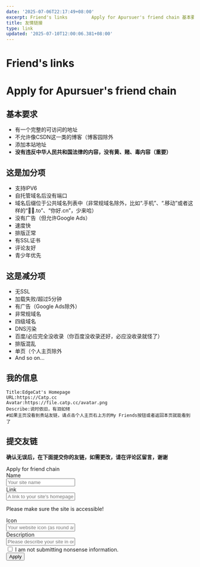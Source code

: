 ```yaml
---
date: '2025-07-06T22:17:49+08:00'
excerpt: Friend's links         Apply for Apursuer's friend chain 基本要求  有一个完整的可访问的地址 不允许像CSDN这一类的博客（博客园除外 添加本站地址 没有违反中华人民共和国法律的内容，没有黄、赌、毒内容（重要）  这是加分项  支持IPV6 自托管域名后没有端口 域名后缀位于公共域名列表中（非常规域名除外，比如“.手机”、“.移动”或者这样...
title: 友情链接
type: link
updated: '2025-07-10T12:00:06.381+08:00'
---
```

# Friend's links

<div id="qexo-friends"></div>
<link rel="stylesheet" href="https://unpkg.com/qexo-static@1.6.0/hexo/friends.css"/>

<script src="https://unpkg.com/qexo-static@1.6.0/hexo/friends.js"></script>

<script>loadQexoFriends("qexo-friends", "https://panel.catp.cc")</script>

# Apply for Apursuer's friend chain

## 基本要求

- 有一个完整的可访问的地址
- 不允许像CSDN这一类的博客（博客园除外
- 添加本站地址
- **没有违反中华人民共和国法律的内容，没有黄、赌、毒内容（重要）**

## 这是加分项

- 支持IPV6
- 自托管域名后没有端口
- 域名后缀位于公共域名列表中（非常规域名除外，比如“.手机”、“.移动”或者这样的“💩💩.to”、“你好.cn”，少来哈）
- 没有广告（但允许Google Ads）
- 速度快
- 排版正常
- 有SSL证书
- 评论友好
- 青少年优先



## 这是减分项

- 无SSL
- 加载失败/超过5分钟
- 有广告（Google Ads除外）
- 非常规域名
- 四级域名
- DNS污染
- 百度/必应完全没收录（你百度没收录还好，必应没收录就怪了）
- 排版混乱
- 单页（个人主页除外
- And so on…



## 我的信息

```Text
Title:EdgeCat's Homepage
URL:https://Catp.cc
Avatar:https://file.catp.cc/avatar.png
Describe:说时依旧，有泪如倾
#如果主页没看到贵站友链，请点击个人主页右上方的My Friends按钮或者返回本页就能看到了
```

## 提交友链

**确认无误后，在下面提交你的友链，如需更改，请在评论区留言，谢谢**
<link rel="stylesheet" href="https://unpkg.com/apursuer-qexo-friend-links@1.0.2/apursuer-hexo-friend-links.css"/>

<article class="message is-info">
    <div class="message-header">
        Apply for friend chain
    </div>
    <div class="message-body">
        <div class="form-ask-friend">
            <div class="field">
                <label class="label">Name</label>
                <div class="control has-icons-left">
                    <input class="input" type="text" placeholder="Your site name" id="friend-name" required>
                    <span class="icon is-small is-left">
                        <i class="fas fa-signature"></i>
                    </span>
                </div>
            </div>
            <div class="field">
                <label class="label">Link</label>
            <div class="control has-icons-left">
                <input class="input" type="url" placeholder="A link to your site's homepage" id="friend-link" required>
                <span class="icon is-small is-left">
                    <i class="fas fa-link"></i>
                </span>
            </div>
            <p class="help ">Please make sure the site is accessible!</p>
            </div>
            <div class="field">
                <label class="label">Icon</label>
                <div class="control has-icons-left">
                    <input class="input" type="url" placeholder="Your website icon (as round as possible)" id="friend-icon" required>
                    <span class="icon is-small is-left">
                        <i class="fas fa-image"></i>
                    </span>
                </div>
            </div>
            <div class="field">
                <label class="label">Description</label>
                <div class="control has-icons-left">
                    <input class="input" type="text" placeholder="Please describe your site in one sentence." id="friend-des" required>
                    <span class="icon is-small is-left">
                        <i class="fas fa-info"></i>
                    </span>
                </div>
            </div>
            <div class="field">
                <div class="control">
                    <label class="checkbox">
                        <input type="checkbox" id="friend-check"/> I am not submitting nonsense information.
                    </label>
                </div>
            </div>
            <div class="field is-grouped">
                <div class="control">
                    <button class="button is-info" type="submit" onclick="askFriend(event)">Apply</button>
                </div>
            </div>
        </div>
    </div>
</article>
<script src="https://recaptcha.net/recaptcha/api.js?render=你的recaptcha网页秘钥"></script>
<script src="https://cdn.bootcss.com/jquery/1.12.4/jquery.min.js"></script>
<script>
function TestUrl(url) {
    var Expression=/http(s)?:\/\/([\w-]+\.)+[\w-]+(\/[\w- .\/?%&=]*)?/;
    var objExp=new RegExp(Expression);
    if(objExp.test(url) != true){
        return false;
    }
    return true;
}
function askFriend (event) {
    let check = $("#friend-check").is(":checked");
    let name = $("#friend-name").val();
    let url = $("#friend-link").val();
    let image = $("#friend-icon").val();
    let des = $("#friend-des").val();
    if(!check){
        alert("Please check \"I am not submitting nonsense information\"");
        return;
    }
    if(!(name&&url&&image&&des)){
        alert("The information is incomplete! ");
        return;
    }
    if (!(TestUrl(url))){
        alert("URL format error! Need to include HTTP protocol header! ");
        return;
    }
    if (!(TestUrl(image))){
        alert("The format of the slice URL is wrong! It needs to contain the HTTP protocol header! ");
        return;
    }
    event.target.classList.add('is-loading');
    grecaptcha.ready(function() {
          grecaptcha.execute('你的recaptcha网页秘钥', {action: 'submit'}).then(function(token) {
              $.ajax({
                type: 'get',
                cache: false,
                url: url,
                dataType: "jsonp",
                async: false,
                processData: false,
                //timeout:10000, 
                complete: function (data) {
                    if(data.status==200){
                    $.ajax({
                        type: 'POST',
                        dataType: "json",
                        data: {
                            "name": name,
                            "url": url,
                            "image": image,
                            "description": des,
                            "verify": token,
                        },
                        url: 'https://panel.catp.cc/pub/ask_friend/',
                        success: function (data) {
                            alert(data.msg);
                        }
                    });}
                    else{
                        alert("The URL cannot be reached!");
                    }
                    event.target.classList.remove('is-loading');
                }
          });
        });
    });
}
</script>

